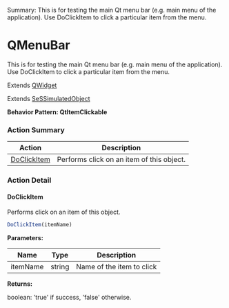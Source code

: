 Summary: This is for testing the main Qt menu bar (e.g. main menu of the application). Use DoClickItem to click a particular item from the menu.

# QMenuBar

This is for testing the main Qt menu bar (e.g. main menu of the application). Use DoClickItem to click a particular item from the menu.
 
Extends [QWidget](QWidget.md)

Extends [SeSSimulatedObject](SeSSimulatedObject.md)





**Behavior Pattern: QtItemClickable**


<!-- ============================== property summary ========================== -->

	
<!-- ============================== action summary ========================== -->



### Action Summary

|  **Action** | **Description** | 
| ----------- | --------------- |
|	[DoClickItem](#doclickitem) | Performs click on an item of this object. |




<!-- ============================== property detail ========================== -->
	
	
<!-- ============================== action detail ========================== -->
	
### Action Detail
		
<a name="DoClickItem"></a>    
#### DoClickItem

Performs click on an item of this object.

```javascript
DoClickItem(itemName) 
```


**Parameters:**

|	**Name** | **Type** | **Description** |
| ---------- | -------- | --------------- |
| itemName | string |	Name of the item to click |




**Returns:**

boolean: 'true' if success, 'false' otherwise.



<a name="see.also.qmenubar.doclickitem"></a>

	

